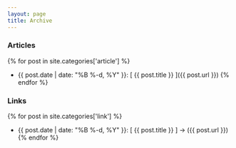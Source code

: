 ```yaml
---
layout: page
title: Archive
---
```


<!--# All Posts

{% for post in site.posts %}
  * {{ post.date | date: "%B %-d, %Y" }}: [ {{ post.title }} ]({{ post.url }})
{% endfor %}-->

### Articles
{% for post in site.categories['article'] %}
  * {{ post.date | date: "%B %-d, %Y" }}: [ {{ post.title }} ]({{ post.url }})
{% endfor %}

### Links
{% for post in site.categories['link'] %}
  * {{ post.date | date: "%B %-d, %Y" }}: [ {{ post.title }} ] <span class="link-arrow"></span></a>&rarr;</span> ({{ post.url }})
{% endfor %}